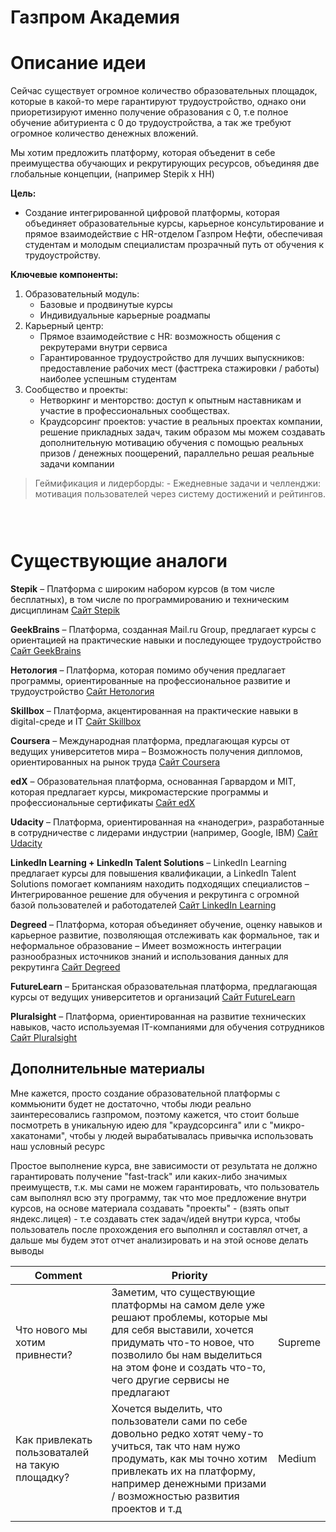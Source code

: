# Газпром Академия

# Описание идеи

Сейчас существует огромное количество образовательных площадок, которые в какой-то мере гарантируют трудоустройство, однако они приоретизируют именно получение образования с 0, т.е полное обучение абитуриента с 0 до трудоустройства, а так же требуют огромное количество денежных вложений.

Мы хотим предложить платформу, которая объеденит в себе преимущества обучающих и рекрутирующих ресурсов, объединяя две глобальные концепции, (например Stepik x HH)

**Цель:**

* Создание интегрированной цифровой платформы, которая объединяет образовательные курсы, карьерное консультирование и прямое взаимодействие с HR-отделом Газпром Нефти, обеспечивая студентам и молодым специалистам прозрачный путь от обучения к трудоустройству.

**Ключевые компоненты:**

1. Образовательный модуль:
   * Базовые и продвинутые курсы
   * Индивидуальные карьерные роадмапы
2. Карьерный центр:
   * Прямое взаимодействие с HR: возможность общения с рекрутерами внутри сервиса​
   * Гарантированное трудоустройство для лучших выпускников: предоставление рабочих мест (фасттрека стажировки / работы) наиболее успешным студентам
3. Сообщество и проекты:
   * Нетворкинг и менторство: доступ к опытным наставникам и участие в профессиональных сообществах.​
   * Краудсорсинг проектов: участие в реальных проектах компании, решение прикладных задач, таким образом мы можем создавать дополнительную мотивацию обучения с помощью реальных призов / денежных поощерений, параллельно решая реальные задачи компании​

> Геймификация и лидерборды: 
> \- Ежедневные задачи и челленджи: мотивация пользователей через систему достижений и рейтингов.​

### ​

# Существующие аналоги

**Stepik**
– Платформа с широким набором курсов (в том числе бесплатных), в том числе по программированию и техническим дисциплинам
[Сайт Stepik](https://stepik.org/)

**GeekBrains**
– Платформа, созданная Mail.ru Group, предлагает курсы с ориентацией на практические навыки и последующее трудоустройство
[Сайт GeekBrains](https://gb.ru/)

**Нетология**
– Платформа, которая помимо обучения предлагает программы, ориентированные на профессиональное развитие и трудоустройство
[Сайт Нетология](https://netology.ru/)

**Skillbox**
– Платформа, акцентированная на практические навыки в digital-среде и IT
[Сайт Skillbox](https://skillbox.ru/)

**Coursera**
– Международная платформа, предлагающая курсы от ведущих университетов мира
– Возможность получения дипломов, ориентированных на рынок труда
[Сайт Coursera](https://www.coursera.org/)

**edX**
– Образовательная платформа, основанная Гарвардом и MIT, которая предлагает курсы, микромастерские программы и профессиональные сертификаты
[Сайт edX](https://www.edx.org/)

**Udacity**
– Платформа, ориентированная на «нанодегри», разработанные в сотрудничестве с лидерами индустрии (например, Google, IBM)
[Сайт Udacity](https://www.udacity.com/)

**LinkedIn Learning + LinkedIn Talent Solutions**
– LinkedIn Learning предлагает курсы для повышения квалификации, а LinkedIn Talent Solutions помогает компаниям находить подходящих специалистов
– Интегрированное решение для обучения и рекрутинга с огромной базой пользователей и работодателей
[Сайт LinkedIn Learning](https://www.linkedin.com/learning/)

**Degreed**
– Платформа, которая объединяет обучение, оценку навыков и карьерное развитие, позволяющая отслеживать как формальное, так и неформальное образование
– Имеет возможность интеграции разнообразных источников знаний и использования данных для рекрутинга
[Сайт Degreed](https://degreed.com/)

**FutureLearn**
– Британская образовательная платформа, предлагающая курсы от ведущих университетов и организаций
[Сайт FutureLearn](https://www.futurelearn.com/)

**Pluralsight**
– Платформа, ориентированная на развитие технических навыков, часто используемая IT-компаниями для обучения сотрудников
[Сайт Pluralsight](https://www.pluralsight.com/)



## Дополнительные материалы

Мне кажется, просто создание образовательной платформы с коммьюнити будет не достаточно, чтобы люди реально заинтересовались газпромом, поэтому кажется, что стоит больше посмотреть в уникальную идею для "краудсорсинга" или с "микро-хакатонами", чтобы у людей вырабатывалась привычка использовать наш условный ресурс



Простое выполнение курса, вне зависимости от результата не должно гарантировать получение "fast-track" или каких-либо значимых преимуществ, т.к. мы сами не можем гарантировать, что пользователь сам выполнял всю эту программу, так что мое предложение внутри курсов, на основе материала создавать "проекты" - (взять опыт яндекс.лицея) - т.е создавать стек задач/идей внутри курса, чтобы пользователь после прохождения его выполнял и составлял отчет, а дальше мы будем этот отчет анализировать и на этой основе делать выводы



| Comment                                         | Priority                                                                                                                                                                                                                               |         |
| ----------------------------------------------- | -------------------------------------------------------------------------------------------------------------------------------------------------------------------------------------------------------------------------------------- | ------- |
| Что нового мы хотим привнести?                  | Заметим, что существующие платформы на самом деле уже решают проблемы, которые мы для себя выставили, хочется придумать что-то новое, что позволило бы нам выделиться на этом фоне и создать что-то, чего другие сервисы не предлагают | Supreme |
| Как привлекать пользоваталей на такую площадку? | Хочется выделить, что пользователи сами по себе довольно редко хотят чему-то учиться, так что нам нужо продумать, как мы точно хотим привлекать их на платформу, например денежными призами / возможностью развития проектов и т.д     | Medium  |
|                                                 |                                                                                                                                                                                                                                        |         |
